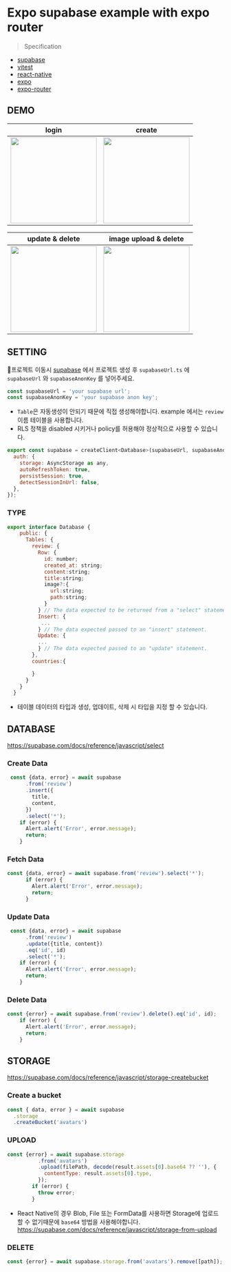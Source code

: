 # Expo supabase example with expo router

> Specification
- [supabase](https://supabase.com/)
- [vitest](https://vitest.dev/)
- [react-native](https://github.com/facebook/react-native)
- [expo](https://github.com/expo/expo)
- [expo-router](https://expo.github.io/router/docs)

## DEMO

| login | create |
| ----- | ------ |
| <img src=https://user-images.githubusercontent.com/73378472/220524044-ce92b43a-d0ea-4cf0-938b-7a01e575b6ff.gif width="200"> | <img src=https://user-images.githubusercontent.com/73378472/220524325-6ef92643-c208-40bb-97a5-f685bc8ffc8e.gif width="200"> |

| update & delete | image upload & delete |
| ----- | ------ |
| <img src=https://user-images.githubusercontent.com/73378472/220526290-819220a1-aab8-443d-9ae8-0f337d7da11e.gif width="200"> | <img src=https://user-images.githubusercontent.com/73378472/220526294-60fe7104-7c28-411d-bd31-f803bf53aa21.gif width="200"> |


## SETTING

프로젝트 이동시 [supabase](https://supabase.com/) 에서 프로젝트 생성 후 `supabaseUrl.ts` 에 `supabaseUrl` 와 `supabaseAnonKey` 를 넣어주세요.
```js
const supabaseUrl = 'your supabase url';
const supabaseAnonKey = 'your supabase anon key';
```
- `Table`은 자동생성이 안되기 때문에 직접 생성해야합니다. example 에서는
`review` 이름 테이블을 사용합니다.
- RLS 정책을 disabled 시키거나 policy를 허용해야 정상적으로 사용할 수 있습니다.

```js
export const supabase = createClient<Database>(supabaseUrl, supabaseAnonKey, {
  auth: {
    storage: AsyncStorage as any,
    autoRefreshToken: true,
    persistSession: true,
    detectSessionInUrl: false,
  },
});
```

### TYPE
```js
export interface Database {
    public: {
      Tables: {
        review: {
          Row: {
            id: number;
            created_at: string;
            content:string;
            title:string;
            image?:{
              url:string;
              path:string;
            }
          } // The data expected to be returned from a "select" statement.
          Insert: {
           ...
          } // The data expected passed to an "insert" statement.
          Update: {
          ...
          } // The data expected passed to an "update" statement.
        },
        countries:{

        }
      }
    }
  }
```
- 테이블 데이터의 타입과 생성, 업데이트, 삭제 시 타입을 지정 할 수 있습니다.

## DATABASE
https://supabase.com/docs/reference/javascript/select

### Create Data
```js
 const {data, error} = await supabase
      .from('review')
      .insert({
        title,
        content,
      })
      .select('*');
    if (error) {
      Alert.alert('Error', error.message);
      return;
    }
```

### Fetch Data
```js
const {data, error} = await supabase.from('review').select('*');
      if (error) {
        Alert.alert('Error', error.message);
        return;
      }
```
### Update Data
```js
 const {data, error} = await supabase
      .from('review')
      .update({title, content})
      .eq('id', id)
      .select('*');
    if (error) {
      Alert.alert('Error', error.message);
      return;
    }
```
### Delete Data
```js
const {error} = await supabase.from('review').delete().eq('id', id);
    if (error) {
      Alert.alert('Error', error.message);
      return;
    }
```


## STORAGE
https://supabase.com/docs/reference/javascript/storage-createbucket

### Create a bucket
```js
const { data, error } = await supabase
  .storage
  .createBucket('avatars')
```
### UPLOAD
```js
const {error} = await supabase.storage
          .from('avatars')
          .upload(filePath, decode(result.assets[0].base64 ?? ''), {
            contentType: result.assets[0].type,
          });
        if (error) {
          throw error;
        }
```
- React Native의 경우 Blob, File 또는 FormData를 사용하면 Storage에 업로드 할 수 없기때문에 `base64` 방법을 사용해야합니다.
https://supabase.com/docs/reference/javascript/storage-from-upload

### DELETE
```js
const {error} = await supabase.storage.from('avatars').remove([path]);
```
